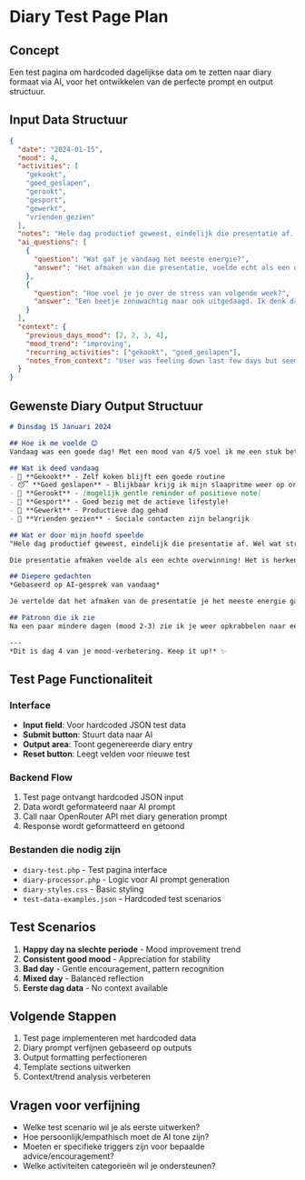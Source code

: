 # Diary Test Page Plan

## Concept
Een test pagina om hardcoded dagelijkse data om te zetten naar diary formaat via AI, voor het ontwikkelen van de perfecte prompt en output structuur.

## Input Data Structuur
```json
{
  "date": "2024-01-15",
  "mood": 4,
  "activities": [
    "gekookt",
    "goed_geslapen", 
    "gerookt",
    "gesport",
    "gewerkt",
    "vrienden_gezien"
  ],
  "notes": "Hele dag productief geweest, eindelijk die presentatie af. Wel wat stress over deadline volgende week.",
  "ai_questions": [
    {
      "question": "Wat gaf je vandaag het meeste energie?",
      "answer": "Het afmaken van die presentatie, voelde echt als een overwinning"
    },
    {
      "question": "Hoe voel je je over de stress van volgende week?", 
      "answer": "Een beetje zenuwachtig maar ook uitgedaagd. Ik denk dat ik het wel aankan."
    }
  ],
  "context": {
    "previous_days_mood": [2, 2, 3, 4],
    "mood_trend": "improving",
    "recurring_activities": ["gekookt", "goed_geslapen"],
    "notes_from_context": "User was feeling down last few days but seems to be recovering"
  }
}
```

## Gewenste Diary Output Structuur
```markdown
# Dinsdag 15 Januari 2024

## Hoe ik me voelde 😊
Vandaag was een goede dag! Met een mood van 4/5 voel ik me een stuk beter dan de afgelopen dagen. Het is fijn om te merken dat de dip van vorige week langzaam achter me ligt.

## Wat ik deed vandaag
- 🍳 **Gekookt** - Zelf koken blijft een goede routine
- 😴 **Goed geslapen** - Blijkbaar krijg ik mijn slaapritme weer op orde  
- 🚬 **Gerookt** - [mogelijk gentle reminder of positieve note]
- 💪 **Gesport** - Goed bezig met de actieve lifestyle!
- 💼 **Gewerkt** - Productieve dag gehad
- 👥 **Vrienden gezien** - Sociale contacten zijn belangrijk

## Wat er door mijn hoofd speelde
"Hele dag productief geweest, eindelijk die presentatie af. Wel wat stress over deadline volgende week."

Die presentatie afmaken voelde als een echte overwinning! Het is herkenbaar dat je stress voelt over komende deadlines, maar je lijkt er wel vertrouwen in te hebben.

## Diepere gedachten
*Gebaseerd op AI-gesprek van vandaag*

Je vertelde dat het afmaken van de presentatie je het meeste energie gaf - dat gevoel van accomplishment is zo waardevol. Ook mooi om te horen dat je de stress van volgende week als uitdaging ziet in plaats van alleen maar last. Je groeit echt in je zelfvertrouwen.

## Patroon die ik zie 
Na een paar mindere dagen (mood 2-3) zie ik je weer opkrabbelen naar een 4. Je houdt goede routines vast zoals koken en slapen, en je blijft sociale en werkgerelateerde activiteiten doen. Dat wijst op veerkracht! 💪

---
*Dit is dag 4 van je mood-verbetering. Keep it up!* ✨
```

## Test Page Functionaliteit

### Interface
- **Input field**: Voor hardcoded JSON test data
- **Submit button**: Stuurt data naar AI
- **Output area**: Toont gegenereerde diary entry
- **Reset button**: Leegt velden voor nieuwe test

### Backend Flow
1. Test page ontvangt hardcoded JSON input
2. Data wordt geformateerd naar AI prompt
3. Call naar OpenRouter API met diary generation prompt
4. Response wordt geformatteerd en getoond

### Bestanden die nodig zijn
- `diary-test.php` - Test pagina interface  
- `diary-processor.php` - Logic voor AI prompt generation
- `diary-styles.css` - Basic styling
- `test-data-examples.json` - Hardcoded test scenarios

## Test Scenarios
1. **Happy day na slechte periode** - Mood improvement trend
2. **Consistent good mood** - Appreciation for stability  
3. **Bad day** - Gentle encouragement, pattern recognition
4. **Mixed day** - Balanced reflection
5. **Eerste dag data** - No context available

## Volgende Stappen
1. Test page implementeren met hardcoded data
2. Diary prompt verfijnen gebaseerd op outputs
3. Output formatting perfectioneren
4. Template sections uitwerken
5. Context/trend analysis verbeteren

## Vragen voor verfijning
- Welke test scenario wil je als eerste uitwerken?
- Hoe persoonlijk/empathisch moet de AI tone zijn?
- Moeten er specifieke triggers zijn voor bepaalde advice/encouragement?
- Welke activiteiten categorieën wil je ondersteunen?